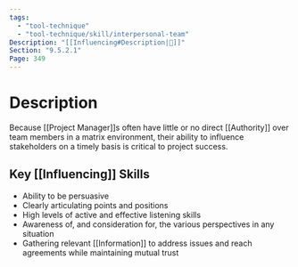 ```yaml
---
tags:
  - "tool-technique"
  - "tool-technique/skill/interpersonal-team"
Description: "[[Influencing#Description|📝]]"
Section: "9.5.2.1"
Page: 349
---
```

# Description
Because [[Project Manager]]s often have little or no direct [[Authority]] over team members in a matrix environment, their ability to influence stakeholders on a timely basis is critical to project success.
## Key [[Influencing]] Skills
- Ability to be persuasive
- Clearly articulating points and positions
- High levels of active and effective listening skills
- Awareness of, and consideration for, the various perspectives in any situation
- Gathering relevant [[Information]] to address issues and reach agreements while maintaining mutual trust